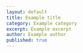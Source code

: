 ```yaml
---
layout: default
title: Example title
category: Example category
excerpt: Example excerpt
author: Example author
published: true
---
```

